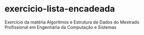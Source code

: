 # exercicio-lista-encadeada
Exercício da matéria Algoritmos e Estrutura de Dados do Mestrado Profissional em Engenharia da Computação e Sistemas  
